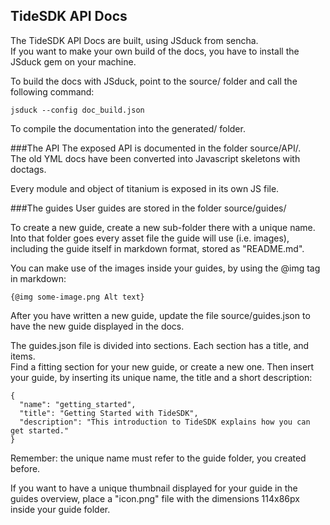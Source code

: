 TideSDK API Docs
-----------------
The TideSDK API Docs are built, using JSduck from sencha.    
If you want to make your own build of the docs, you have to install the JSduck gem on your machine.

To build the docs with JSduck, point to the source/ folder and call the following command:

    jsduck --config doc_build.json

To compile the documentation into the generated/ folder.


###The API
The exposed API is documented in the folder source/API/.    
The old YML docs have been converted into Javascript skeletons with doctags.

Every module and object of titanium is exposed in its own JS file.



###The guides
User guides are stored in the folder source/guides/

To create a new guide, create a new sub-folder there with a unique name.    
Into that folder goes every asset file the guide will use (i.e. images), including the guide itself in markdown format, stored as "README.md".

You can make use of the images inside your guides, by using the @img tag in markdown:

	{@img some-image.png Alt text}


After you have written a new guide, update the file source/guides.json to have the new guide displayed in the docs.

The guides.json file is divided into sections. Each section has a title, and items.    
Find a fitting section for your new guide, or create a new one. Then insert your guide, by inserting its unique name, the title and a short description:

	{
      "name": "getting_started",
      "title": "Getting Started with TideSDK",
      "description": "This introduction to TideSDK explains how you can get started."
  	}

Remember: the unique name must refer to the guide folder, you created before.

If you want to have a unique thumbnail displayed for your guide in the guides overview, place a "icon.png" file with the dimensions 114x86px inside your guide folder.
